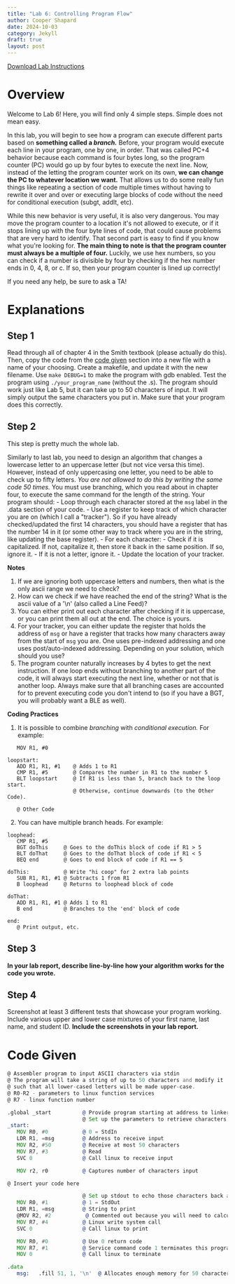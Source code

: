 ```yaml
---
title: "Lab 6: Controlling Program Flow"
author: Cooper Shapard
date: 2024-10-03
category: Jekyll
draft: true
layout: post
---
```


[Download Lab Instructions](/ECE1181/pages/Lab6/Lab6_ControllingProgramFlow.pdf)

# Overview
Welcome to Lab 6! Here, you will find only 4 simple steps. Simple does not mean easy.

In this lab, you will begin to see how a program can execute different parts based on **something called a *branch.*** Before, your program would execute each line in your program, one by one, in order. That was called PC+4 behavior because each command is four bytes long, so the program counter (PC) would go up by four bytes to execute the next line. Now, instead of the letting the program counter work on its own, **we can change the PC to whatever location we want.** That allows us to do some really fun things like repeating a section of code multiple times without having to rewrite it over and over or executing large blocks of code without the need for conditional execution (subgt, addlt, etc). 

While this new behavior is very useful, it is also very dangerous. You may move the program counter to a location it's not allowed to execute, or if it stops lining up with the four byte lines of code, that could cause problems that are very hard to identify. That second part is easy to find if you know what you're looking for. **The main thing to note is that the program counter must always be a multiple of four.** Luckily, we use hex numbers, so you can check if a number is divisible by four by checking if the hex number ends in 0, 4, 8, or c. If so, then your program counter is lined up correctly!

If you need any help, be sure to ask a TA!

# Explanations
## Step 1
Read through all of chapter 4 in the Smith textbook (please actually do this). Then, copy the code from the [code given](#code-given) section into a new file with a name of your choosing. Create a makefile, and update it with the new filename. Use `make DEBUG=1` to make the program with gdb enabled. Test the program using `./your_program_name` (without the .s). The program should work just like Lab 5, but it can take up to 50 characters of input. It will simply output the same characters you put in. Make sure that your program does this correctly.

## Step 2
This step is pretty much the whole lab.

Similarly to last lab, you need to design an algorithm that changes a lowercase letter to an uppercase letter (but not vice versa this time). However, instead of only uppercasing one letter, you need to be able to check up to fifty letters. *You are not allowed to do this by writing the same code 50 times.* You must use branching, which you read about in chapter four, to execute the same command for the length of the string. Your program should:
    - Loop through each character stored at the `msg` label in the .data section of your code.
    - Use a register to keep track of which character you are on (which I call a "tracker"). So if you have already checked/updated the first 14 characters, you should have a register that has the number 14 in it (or some other way to track where you are in the string, like updating the base register).
    - For each character:
        - Check if it is capitalized. If not, capitalize it, then store it back in the same position. If so, ignore it.
        - If it is not a letter, ignore it.
        - Update the location of your tracker.

**Notes**
1. If we are ignoring both uppercase letters and numbers, then what is the only ascii range we need to check?
2. How can we check if we have reached the end of the string? What is the ascii value of a '\n' (also called a Line Feed)?
3. You can either print out each character after checking if it is uppercase, or you can print them all out at the end. The choice is yours.
4. For your tracker, you can either update the register that holds the address of `msg` or have a register that tracks how many characters away from the start of `msg` you are. One uses pre-indexed addressing and one uses post/auto-indexed addressing. Depending on your solution, which should you use?
5. The program counter naturally increases by 4 bytes to get the next instruction. If one loop ends without branching to another part of the code, it will always start executing the next line, whether or not that is another loop. Always make sure that all branching cases are accounted for to prevent executing code you don't intend to (so if you have a BGT, you will probably want a BLE as well).

**Coding Practices**
1. It is possible to combine *branching* with *conditional execution.* For example:

```assembly
   MOV R1, #0

loopstart:
   ADD R1, R1, #1    @ Adds 1 to R1
   CMP R1, #5        @ Compares the number in R1 to the number 5
   BLT loopstart     @ If R1 is less than 5, branch back to the loop start.
                     @ Otherwise, continue downwards (to the Other Code).

   @ Other Code
```

2. You can have multiple branch heads. For example:

```assembly
loophead:
   CMP R1, #5
   BGT doThis     @ Goes to the doThis block of code if R1 > 5
   BLT doThat     @ Goes to the doThat block of code if R1 < 5
   BEQ end        @ Goes to end block of code if R1 == 5

doThis:           @ Write "hi coop" for 2 extra lab points
   SUB R1, R1, #1 @ Subtracts 1 from R1
   B loophead     @ Returns to loophead block of code

doThat:
   ADD R1, R1, #1 @ Adds 1 to R1
   B end          @ Branches to the 'end' block of code

end:
   @ Print output, etc.

```

## Step 3
**In your lab report, describe line-by-line how your algorithm works for the code you wrote.**

## Step 4
Screenshot at least 3 different tests that showcase your program working. Include various upper and lower case mixtures of your first name, last name, and student ID. **Include the screenshots in your lab report.**

# Code Given
```asm
@ Assembler program to input ASCII characters via stdin 
@ The program will take a string of up to 50 characters and modify it 
@ such that all lower-cased letters will be made upper-case. 
@ R0-R2 - parameters to linux function services 
@ R7 - linux function number 

.global _start          @ Provide program starting at address to linker 
                        @ Set up the parameters to retrieve characters and then call Linux to do it. 
_start:   
   MOV R0, #0           @ 0 = StdIn 
   LDR R1, =msg         @ Address to receive input 
   MOV R2, #50          @ Receive at most 50 characters 
   MOV R7, #3           @ Read 
   SVC 0                @ Call linux to receive input 

   MOV r2, r0           @ Captures number of characters input 

@ Insert your code here 

                        @ Set up stdout to echo those characters back and then call Linux to do it. 
   MOV R0, #1           @ 1 = StdOut 
   LDR R1, =msg         @ String to print 
   @MOV R2, #2           @ Commented out because you will need to calculate the string length 
   MOV R7, #4           @ Linux write system call 
   SVC 0                @ Call linux to print 

   MOV R0, #0           @ Use 0 return code 
   MOV R7, #1           @ Service command code 1 terminates this program 
   MOV 0                @ Call linux to terminate 

.data 
   msg:   .fill 51, 1, '\n'  @ Allocates enough memory for 50 characters 
```